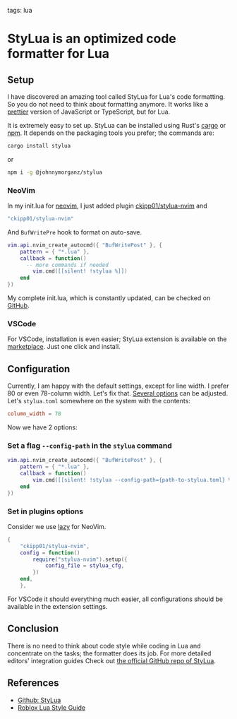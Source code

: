 <!-- Description: StyLua is an amazing code formatter inspired by prettier. -->

tags: lua

# StyLua is an optimized code formatter for Lua

## Setup

I have discovered an amazing tool called StyLua for Lua's code formatting.
So you do not need to think about formatting anymore. It works like a
[prettier](https://prettier.io/) version of JavaScript or TypeScript,
but for Lua.

It is extremely easy to set up. StyLua can be installed using Rust's
[cargo](https://crates.io/crates/stylua) or
[npm](https://www.npmjs.com/package/@johnnymorganz/stylua). It depends on the
packaging tools you prefer; the commands are:

```sh
cargo install stylua
```

or

```sh
npm i -g @johnnymorganz/stylua
```

### NeoVim

In my init.lua for [neovim](https://neovim.io/), I just added plugin
[ckipp01/stylua-nvim](https://github.com/ckipp01/stylua-nvim) and

```lua
"ckipp01/stylua-nvim"
```

And `BufWritePre` hook to format on auto-save.

```lua
vim.api.nvim_create_autocmd({ "BufWritePost" }, {
	pattern = { "*.lua" },
	callback = function()
	  -- more commands if needed
		vim.cmd([[silent! !stylua %]])
	end
})
```

My complete init.lua, which is constantly updated, can be checked
on [GitHub](<(https://github.com/dknight/dotfiles/blob/main/init.lua)>).

### VSCode

For VSCode, installation is even easier; StyLua extension is available on the
[marketplace](https://marketplace.visualstudio.com/items?itemName=JohnnyMorganz.stylua).
Just one click and install.

## Configuration

Currently, I am happy with the default settings, except for line width.
I prefer 80 or even 78-column width. Let's fix that.
[Several options](https://github.com/JohnnyMorganz/StyLua?tab=readme-ov-file#options)
can be adjusted. Let's `stylua.toml` somewhere on the system with the contents:

```toml
column_width = 78
```

Now we have 2 options:

### Set a flag `--config-path` in the `stylua` command

```lua
vim.api.nvim_create_autocmd({ "BufWritePost" }, {
	pattern = { "*.lua" },
	callback = function()
		vim.cmd([[silent! !stylua --config-path={path-to-stylua.toml} %]])
	end
})
```

### Set in plugins options

Consider we use [lazy](https://github.com/folke/lazy.nvim) for NeoVim.

```lua
{
	"ckipp01/stylua-nvim",
	config = function()
		require("stylua-nvim").setup({
			config_file = stylua_cfg,
		})
	end,
	},
```

For VSCode it should everything much easier, all configurations should be
available in the extension settings.

## Conclusion

There is no need to think about code style while coding in Lua and
concentrate on the tasks; the formatter does its job.
For more detailed editors' integration guides
Check out [the official GitHub repo of StyLua](https://github.com/JohnnyMorganz/StyLua).

## References

- [Github: StyLua](https://github.com/JohnnyMorganz/StyLua)
- [Roblox Lua Style Guide](https://roblox.github.io/lua-style-guide/)